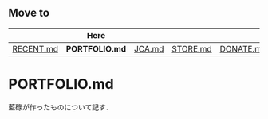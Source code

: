 ## Move to
||Here||||||
|:-:|:-:|:-:|:-:|:-:|:-:|:-:|
|[RECENT.md](https://github.com/yustier/yustier/blob/master/RECENT.md)|**PORTFOLIO.md**|[JCA.md](https://github.com/yustier/yustier/blob/master/JCA.md)|[STORE.md](https://github.com/yustier/yustier/blob/master/STORE.md)|[DONATE.md](https://github.com/yustier/yustier/blob/master/DONATE.md)|[ABOUT.md](https://github.com/yustier/yustier/blob/master/ABOUT.md)|[README.md](https://github.com/yustier/yustier/blob/master/README.md)|


# PORTFOLIO.md
藍碌が作ったものについて記す．


<!---
Copyright 2019 Airoku
-->
